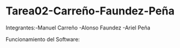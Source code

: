 ﻿# Tarea02-Carreño-Faundez-Peña
	
Integrantes:-Manuel Carreño
	  -Alonso Faundez
	  -Ariel Peña

Funcionamiento del Software:

